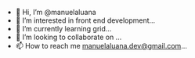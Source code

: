 - 👋 Hi, I’m @manuelaluana
- 👀 I’m interested in front end development...
- 🌱 I’m currently learning grid...
- 💞️ I’m looking to collaborate on ...
- 📫 How to reach me manuelaluana.dev@gmail.com...

<!---
manuelaluana/manuelaluana is a ✨ special ✨ repository because its `README.md` (this file) appears on your GitHub profile.
You can click the Preview link to take a look at your changes.
--->
